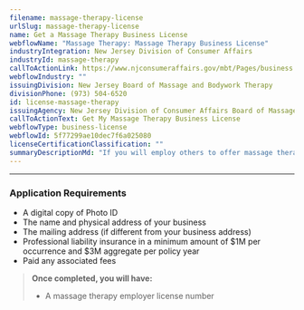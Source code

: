```yaml
---
filename: massage-therapy-license
urlSlug: massage-therapy-license
name: Get a Massage Therapy Business License
webflowName: "Massage Therapy: Massage Therapy Business License"
industryIntegration: New Jersey Division of Consumer Affairs
industryId: massage-therapy
callToActionLink: https://www.njconsumeraffairs.gov/mbt/Pages/business.aspx
webflowIndustry: ""
issuingDivision: New Jersey Board of Massage and Bodywork Therapy
divisionPhone: (973) 504-6520
id: license-massage-therapy
issuingAgency: New Jersey Division of Consumer Affairs Board of Massage and Bodywork Therapy
callToActionText: Get My Massage Therapy Business License
webflowType: business-license
webflowId: 5f77299ae10dec7f6a025080
licenseCertificationClassification: ""
summaryDescriptionMd: "If you will employ others to offer massage therapy services, you need to register your business as a massage therapy employer."
---
```


---

### Application Requirements

- A digital copy of Photo ID
- The name and physical address of your business
- The mailing address (if different from your business address)
- Professional liability insurance in a minimum amount of $1M per occurrence and $3M aggregate per policy year
- Paid any associated fees

> **Once completed, you will have:**
>
> - A massage therapy employer license number
